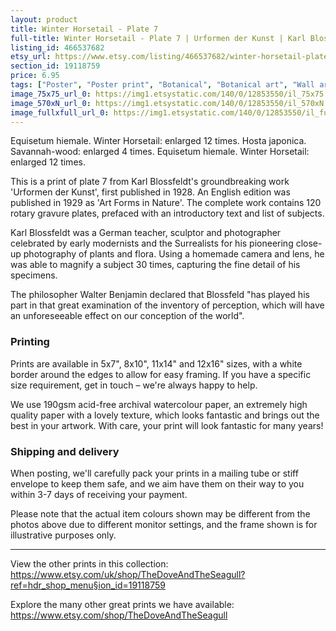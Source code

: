 ```yaml
---
layout: product
title: Winter Horsetail - Plate 7 
full-title: Winter Horsetail - Plate 7 | Urformen der Kunst | Karl Blossfeldt | Botanical print, wall art, room decor, black & white, sepia, vintage
listing_id: 466537682
etsy_url: https://www.etsy.com/listing/466537682/winter-horsetail-plate-7-urformen-der?utm_source=thedoveandtheseagull&utm_medium=api&utm_campaign=api
section_id: 19118759
price: 6.95
tags: ["Poster", "Poster print", "Botanical", "Botanical art", "Wall art", "Botanical poster", "Photograph", "Vintage", "Black and white", "Sepia", "Minimal", "Fern", "High quality print"]
image_75x75_url_0: https://img1.etsystatic.com/140/0/12853550/il_75x75.1093228239_944d.jpg
image_570xN_url_0: https://img1.etsystatic.com/140/0/12853550/il_570xN.1093228239_944d.jpg
image_fullxfull_url_0: https://img1.etsystatic.com/140/0/12853550/il_fullxfull.1093228239_944d.jpg
---
```

Equisetum hiemale. Winter Horsetail: enlarged 12 times.
Hosta japonica. Savannah-wood: enlarged 4 times.
Equisetum hiemale. Winter Horsetail: enlarged 12 times.

This is a print of plate 7 from Karl Blossfeldt&#39;s groundbreaking work &#39;Urformen der Kunst&#39;, first published in 1928. An English edition was published in 1929 as &#39;Art Forms in Nature&#39;. The complete work contains 120 rotary gravure plates, prefaced with an introductory text and list of subjects.

Karl Blossfeldt was a German teacher, sculptor and photographer celebrated by early modernists and the Surrealists for his pioneering close-up photography of plants and flora. Using a homemade camera and lens, he was able to magnify a subject 30 times, capturing the fine detail of his specimens.

The philosopher Walter Benjamin declared that Blossfeld &quot;has played his part in that great examination of the inventory of perception, which will have an unforeseeable effect on our conception of the world&quot;. 

### Printing

Prints are available in 5x7&quot;, 8x10&quot;, 11x14&quot; and 12x16&quot; sizes, with a white border around the edges to allow for easy framing. If you have a specific size requirement, get in touch – we&#39;re always happy to help.

We use 190gsm acid-free archival watercolour paper, an extremely high quality paper with a lovely texture, which looks fantastic and brings out the best in your artwork. With care, your print will look fantastic for many years!

### Shipping and delivery

When posting, we&#39;ll carefully pack your prints in a mailing tube or stiff envelope to keep them safe, and we aim have them on their way to you within 3-7 days of receiving your payment.

Please note that the actual item colours shown may be different from the photos above due to different monitor settings, and the frame shown is for illustrative purposes only.

---

View the other prints in this collection: https://www.etsy.com/uk/shop/TheDoveAndTheSeagull?ref=hdr_shop_menu§ion_id=19118759

Explore the many other great prints we have available: https://www.etsy.com/shop/TheDoveAndTheSeagull
